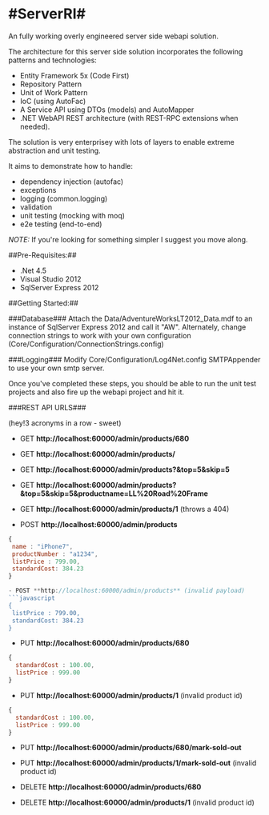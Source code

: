#ServerRI#
========

An fully working overly engineered server side webapi solution.

The architecture for this server side solution incorporates the following patterns and technologies:

- Entity Framework 5x (Code First)
- Repository Pattern
- Unit of Work Pattern
- IoC (using AutoFac)
- A Service API using DTOs (models) and AutoMapper
- .NET WebAPI REST architecture (with REST-RPC extensions when needed).

The solution is very enterprisey with lots of layers to enable extreme abstraction and unit testing. 

It aims to demonstrate how to handle:
 - dependency injection (autofac)
 - exceptions
 - logging (common.logging)
 - validation
 - unit testing (mocking with moq)
 - e2e testing (end-to-end)
 
*NOTE:* If you're looking for something simpler I suggest you move along.

##Pre-Requisites:##

- .Net 4.5
- Visual Studio 2012
- SqlServer Express 2012 

##Getting Started:##

###Database###
Attach the Data/AdventureWorksLT2012_Data.mdf to an instance of SqlServer Express 2012 and call it "AW".
Alternately, change connection strings to work with your own configuration (Core/Configuration/ConnectionStrings.config)

###Logging###
Modify Core/Configuration/Log4Net.config SMTPAppender to use your own smtp server.

Once you've completed these steps, you should be able to run the unit test projects and also fire up the webapi project and hit it.

###REST API URLS###

(hey!3 acronyms in a row - sweet)

- GET **http://localhost:60000/admin/products/680**
- GET **http://localhost:60000/admin/products/**
- GET **http://localhost:60000/admin/products?&top=5&skip=5**
- GET **http://localhost:60000/admin/products?&top=5&skip=5&productname=LL%20Road%20Frame**
- GET **http://localhost:60000/admin/products/1** (throws a 404)

- POST **http://localhost:60000/admin/products**
```javascript
{
 name : "iPhone7",
 productNumber : "a1234",
 listPrice : 799.00,
 standardCost: 384.23
}

- POST **http://localhost:60000/admin/products** (invalid payload)
```javascript
{
 listPrice : 799.00,
 standardCost: 384.23
}
```

- PUT **http://localhost:60000/admin/products/680**
```javascript
{
  standardCost : 100.00,
  listPrice : 999.00
}
```

- PUT **http://localhost:60000/admin/products/1** (invalid product id)
```javascript
{
  standardCost : 100.00,
  listPrice : 999.00
}
```

- PUT **http://localhost:60000/admin/products/680/mark-sold-out**
- PUT **http://localhost:60000/admin/products/1/mark-sold-out** (invalid product id)

- DELETE **http://localhost:60000/admin/products/680**
- DELETE **http://localhost:60000/admin/products/1** (invalid product id)
